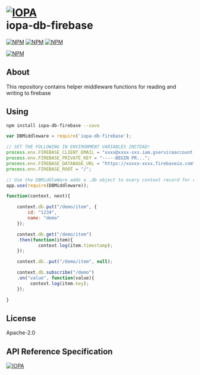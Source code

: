 # [![IOPA](http://iopa.io/iopa.png)](http://iopa.io)<br> iopa-db-firebase

[![NPM](https://img.shields.io/badge/iopa-certified-99cc33.svg?style=flat-square)](http://iopa.io/)
[![NPM](https://img.shields.io/badge/iopa-bot%20framework-F67482.svg?style=flat-square)](http://iopa.io/)
[![NPM](https://img.shields.io/badge/firebase-SDK%20v3.X-3C9DE1.svg?style=flat-square)](http://iopa.io/)

[![NPM](https://nodei.co/npm/iopa-db-firebase.png?downloads=true)](https://nodei.co/npm/iopa-db-firebase/)

## About

This repository contains helper middleware functions for reading and writing to firebase

## Using

``` bash
npm install iopa-db-firebase --save
```

``` js
var DBMiddleware = require('iopa-db-firebase');

// SET THE FOLLOWING IN ENVIRONMENT VARIABLES INSTEAD!
process.env.FIREBASE_CLIENT_EMAIL = "xxxx@xxxx-xxx.iam.gserviceaccount.com";
process.env.FIREBASE_PRIVATE_KEY = "-----BEGIN PR...";
process.env.FIREBASE_DATABASE_URL = "https://xxxxx-xxxx.firebaseio.com";
process.env.FIREBASE_ROOT = "/";

// Use the DBMiddleWare adds a .db object to every context record for remainder of chain
app.use(require(DBMiddleware));
```

``` js
function(context, next){

    context.db.put("/demo/item", {
        id: "1234",
        name: "demo"
    });

    context.db.get("/demo/item")
    .then(function(item){
            context.log(item.timestamp);
    });

    context.db..put("/demo/item", null);

    context.db.subscribe("/demo")
    .on("value", function(value){
         context.log(item.key);
    });

}
```

## License

Apache-2.0

## API Reference Specification

[![IOPA](http://iopa.io/iopa.png)](http://iopa.io)
 